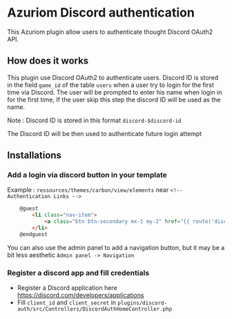 # Azuriom Discord authentication

This Azuriom plugin allow users to authenticate thought Discord OAuth2 API.

## How does it works
This plugin use Discord OAuth2 to authenticate users. 
Discord ID is stored in the field `game_id` of the table `users`
when a user try to login for the first time via Discord. 
The user will be prompted to enter his name 
when login in for the first time,
If the user skip this step the discord ID will be used as the name. 

Note : Discord ID is stored in this format `discord-$discord-id`

The Discord ID will be then used to authenticate future login attempt

## Installations

### Add a login via discord button in your template 

Example : 
`ressources/themes/carbon/view/elements` near `<!-- Authentication Links -->`
```html
    @guest
        <li class="nav-item">
            <a class="btn btn-secondary mx-1 my-2" href="{{ route('discord-auth.login') }}">{{ trans('discord-auth::messages.login_via_discord') }}</a>
        </li>
    @endguest
```

You can also use the admin panel to add a navigation button, but it may be a bit less aesthetic 
`Admin panel -> Navigation` 

###  Register a discord app and fill credentials
* Register a Discord application here https://discord.com/developers/applications
* Fill `client_id` and `client_secret` in `plugins/discord-auth/src/Controllers/DiscordAuthHomeController.php`
